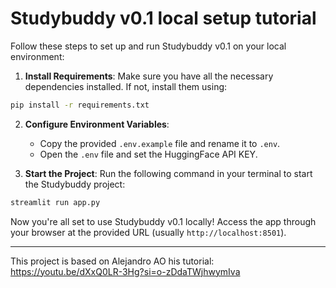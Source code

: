 # Studybuddy v0.1 local setup tutorial

Follow these steps to set up and run Studybuddy v0.1 on your local environment:

1. **Install Requirements**: Make sure you have all the necessary dependencies installed. If not, install them using:

```bash
pip install -r requirements.txt
```

2. **Configure Environment Variables**:
   - Copy the provided `.env.example` file and rename it to `.env`.
   - Open the `.env` file and set the HuggingFace API KEY.


3. **Start the Project**: Run the following command in your terminal to start the Studybuddy project:

```bash
streamlit run app.py
```

Now you're all set to use Studybuddy v0.1 locally! Access the app through your browser at the provided URL (usually `http://localhost:8501`).

---
This project is based on Alejandro AO his tutorial: https://youtu.be/dXxQ0LR-3Hg?si=o-zDdaTWjhwymIva